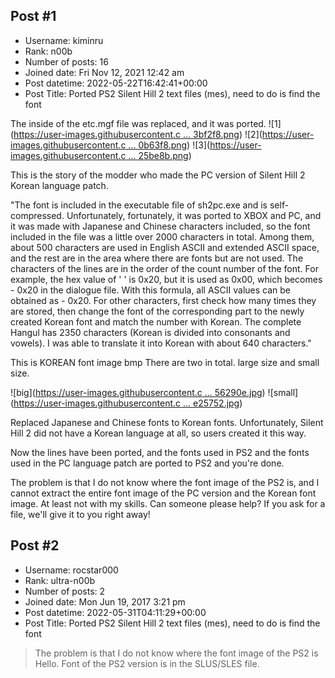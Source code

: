 ## Post #1
- Username: kiminru
- Rank: n00b
- Number of posts: 16
- Joined date: Fri Nov 12, 2021 12:42 am
- Post datetime: 2022-05-22T16:42:41+00:00
- Post Title: Ported PS2 Silent Hill 2 text files (mes), need to do is find the font

The inside of the etc.mgf file was replaced, and it was ported.
![1]([https://user-images.githubusercontent.c ... 3bf2f8.png](https://user-images.githubusercontent.com/84241069/169640375-0ad08be9-c710-4f52-9f67-d96d623bf2f8.png))
![2]([https://user-images.githubusercontent.c ... 0b63f8.png](https://user-images.githubusercontent.com/84241069/169640379-4e847363-3fa0-467b-a93c-5642fb0b63f8.png))
![3]([https://user-images.githubusercontent.c ... 25be8b.png](https://user-images.githubusercontent.com/84241069/169640383-52bc1973-22c4-4b2a-982a-0ebc7a25be8b.png))

This is the story of the modder who made the PC version of Silent Hill 2 Korean language patch.

"The font is included in the executable file of sh2pc.exe and is self-compressed. Unfortunately, fortunately, it was ported to XBOX and PC, and it was made with Japanese and Chinese characters included, so the font included in the file was a little over 2000 characters in total. Among them, about 500 characters are used in English ASCII and extended ASCII space, and the rest are in the area where there are fonts but are not used.
The characters of the lines are in the order of the count number of the font. For example, the hex value of ' ' is 0x20, but it is used as 0x00, which becomes - 0x20 in the dialogue file. With this formula, all ASCII values can be obtained as - 0x20. For other characters, first check how many times they are stored, then change the font of the corresponding part to the newly created Korean font and match the number with Korean. The complete Hangul has 2350 characters (Korean is divided into consonants and vowels). I was able to translate it into Korean with about 640 characters."


This is KOREAN font image bmp
There are two in total. large size and small size.

![big]([https://user-images.githubusercontent.c ... 56290e.jpg](https://user-images.githubusercontent.com/84241069/169640456-2c90c5e8-20dc-4b76-96b7-d8c47a56290e.jpg))
![small]([https://user-images.githubusercontent.c ... e25752.jpg](https://user-images.githubusercontent.com/84241069/169640463-0cd497ef-17e2-47d5-8d7f-fe0430e25752.jpg))

Replaced Japanese and Chinese fonts to Korean fonts. Unfortunately, Silent Hill 2 did not have a Korean language at all, so users created it this way. 

Now the lines have been ported, and the fonts used in PS2 and the fonts used in the PC language patch are ported to PS2 and you're done.

The problem is that I do not know where the font image of the PS2 is, and I cannot extract the entire font image of the PC version and the Korean font image. At least not with my skills.
Can someone please help? If you ask for a file, we'll give it to you right away!
## Post #2
- Username: rocstar000
- Rank: ultra-n00b
- Number of posts: 2
- Joined date: Mon Jun 19, 2017 3:21 pm
- Post datetime: 2022-05-31T04:11:29+00:00
- Post Title: Ported PS2 Silent Hill 2 text files (mes), need to do is find the font

> The problem is that I do not know where the font image of the PS2 is Hello. Font of the PS2 version is in the SLUS/SLES file.
